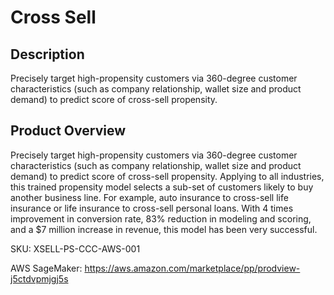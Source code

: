 # Cross Sell

## Description
Precisely target high-propensity customers via 360-degree customer characteristics (such as company relationship, wallet size and product demand) to predict score of cross-sell propensity. 

## Product Overview
Precisely target high-propensity customers via 360-degree customer characteristics (such as company relationship, wallet size and product demand) to predict score of cross-sell propensity. Applying to all industries, this trained propensity model selects a sub-set of customers likely to buy another business line. For example, auto insurance to cross-sell life insurance or life insurance to cross-sell personal loans. With 4 times improvement in conversion rate, 83% reduction in modeling and scoring, and a $7 million increase in revenue, this model has been very successful.

SKU: XSELL-PS-CCC-AWS-001

AWS SageMaker: https://aws.amazon.com/marketplace/pp/prodview-j5ctdvpmjgj5s

